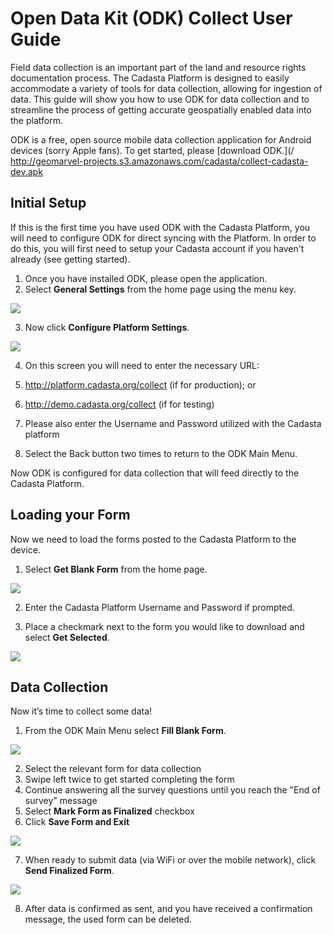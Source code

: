 # Open Data Kit \(ODK\) Collect User Guide

Field data collection is an important part of the land and resource rights documentation process. The Cadasta Platform is designed to easily accommodate a variety of tools for data collection, allowing for ingestion of data. This guide will show you how to use ODK for data collection and to streamline the process of getting accurate geospatially enabled data into the platform.

ODK is a free, open source mobile data collection application for Android devices \(sorry Apple fans\). To get started, please [download ODK.](/ http://geomarvel-projects.s3.amazonaws.com/cadasta/collect-cadasta-dev.apk

## **Initial Setup**

If this is the first time you have used ODK with the Cadasta Platform, you will need to configure ODK for direct syncing with the  Platform. In order to do this, you will first need to setup your Cadasta account if you haven't already \(see getting started\).

1. Once you have installed ODK, please open the application.
2. Select **General Settings** from the home page using the menu key.

  ![](/assets/odk_homepage.png)

3. Now click **Configure Platform Settings**_._

  ![](/assets/odk_generalsettings_marked.jpg)

4. On this screen you will need to enter the necessary URL:
  1. http://platform.cadasta.org/collect \(if for production\); or
  2. http://demo.cadasta.org/collect  \(if for testing\)

5. Please also enter the Username and Password utilized with the Cadasta platform

6. Select the Back button two times to return to the ODK Main Menu.


Now ODK is configured for data collection that will feed directly to the Cadasta Platform.

## Loading your Form

Now we need to load the forms posted to the Cadasta Platform to the device.

1. Select **Get Blank Form** from the home page.

  ![](/assets/odk_homepage_getblankform2.jpg)

2. Enter the Cadasta Platform Username and Password if prompted.

3. Place a checkmark next to the form you would like to download and select **Get Selected**.

![](/assets/odk_get_forms.png)

## Data Collection

Now it’s time to collect some data!

1. From the ODK Main Menu select **Fill Blank Form**.

![](/assets/odk_homepage_fill_blank_form.png)

2. Select the relevant form for data collection
3. Swipe left twice to get started completing the form
4. Continue answering all the survey questions until you reach the "End of survey" message
5. Select **Mark Form as Finalized** checkbox
6. Click **Save Form and Exit**

![](/assets/odk_questionnaire_marked.png)

7. When ready to submit data \(via WiFi or over the mobile network\), click **Send Finalized Form**.

![](/assets/odk_send_form_marked.png)

8. After data is confirmed as sent, and you have received a confirmation message, the used form can be deleted.


